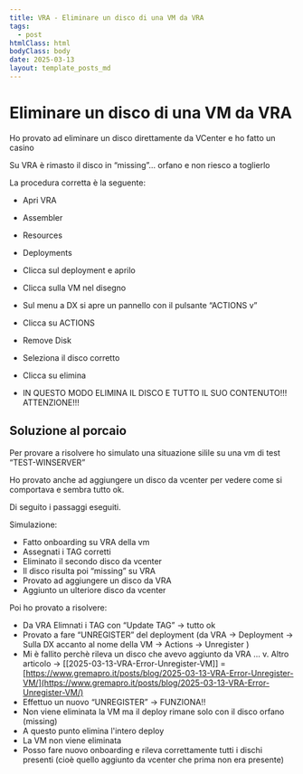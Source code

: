 ```yaml
---
title: VRA - Eliminare un disco di una VM da VRA
tags:
  - post
htmlClass: html
bodyClass: body
date: 2025-03-13
layout: template_posts_md
---
```


# Eliminare un disco di una VM da VRA

Ho provato ad eliminare un disco direttamente da VCenter e ho fatto un casino

Su VRA è rimasto il disco in “missing”… orfano e non riesco a toglierlo

La procedura corretta è la seguente:

- Apri VRA
- Assembler   
- Resources    
- Deployments    
- Clicca sul deployment e aprilo    
- Clicca sulla VM nel disegno    
- Sul menu a DX si apre un pannello con il pulsante “ACTIONS v”    
- Clicca su ACTIONS    
- Remove Disk    
- Seleziona il disco corretto    
- Clicca su elimina
    
- IN QUESTO MODO ELIMINA IL DISCO E TUTTO IL SUO CONTENUTO!!! ATTENZIONE!!!
    


## Soluzione al porcaio

Per provare a risolvere ho simulato una situazione silile su una vm di test “TEST-WINSERVER”

Ho provato anche ad aggiungere un disco da vcenter per vedere come si comportava e sembra tutto ok.

Di seguito i passaggi eseguiti.

Simulazione:

- Fatto onboarding su VRA della vm
- Assegnati i TAG corretti    
- Eliminato il secondo disco da vcenter    
- Il disco risulta poi “missing” su VRA    
- Provato ad aggiungere un disco da VRA    
- Aggiunto un ulteriore disco da vcenter
    
Poi ho provato a risolvere:

- Da VRA Elimnati i TAG con “Update TAG” → tutto ok    
- Provato a fare “UNREGISTER” del deployment (da VRA → Deployment → Sulla DX accanto al nome della VM → Actions → Unregister )    
- Mi è fallito perchè rileva un disco che avevo aggiunto da VRA … v. Altro articolo → [[2025-03-13-VRA-Error-Unregister-VM]] = [https://www.gremapro.it/posts/blog/2025-03-13-VRA-Error-Unregister-VM/](https://www.gremapro.it/posts/blog/2025-03-13-VRA-Error-Unregister-VM/)
- Effettuo un nuovo “UNREGISTER” → FUNZIONA!!
- Non viene eliminata la VM ma il deploy rimane solo con il disco orfano (missing)
- A questo punto elimina l'intero deploy
- La VM non viene eliminata
- Posso fare nuovo onboarding e rileva correttamente tutti i dischi presenti (cioè quello aggiunto da vcenter che prima non era presente)
